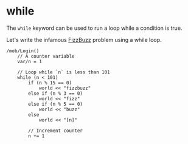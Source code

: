 # while

The `while` keyword can be used to run a loop while a condition is true.

Let's write the infamous [FizzBuzz](https://en.wikipedia.org/wiki/Fizz_buzz) problem using a while loop.

```dm
/mob/Login()
	// A counter variable
	var/n = 1

	// Loop while `n` is less than 101
	while (n < 101)
		if (n % 15 == 0)
			world << "fizzbuzz"
		else if (n % 3 == 0)
			world << "fizz"
		else if (n % 5 == 0)
			world << "buzz"
		else
			world << "[n]"

		// Increment counter
		n += 1
```
